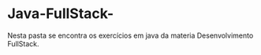# Java-FullStack-
Nesta pasta se encontra os exercícios em java da materia Desenvolvimento FullStack. 
